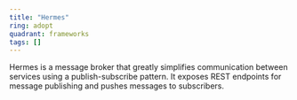 ```yaml
---
title: "Hermes"
ring: adopt
quadrant: frameworks
tags: []
---
```


Hermes is a message broker that greatly simplifies communication between services using a publish-subscribe pattern. It
exposes REST endpoints for message publishing and pushes messages to subscribers. 
